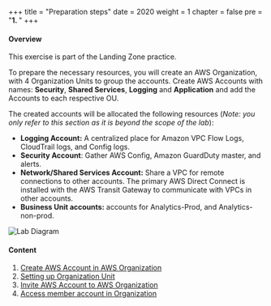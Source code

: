 +++
title = "Preparation steps"
date = 2020
weight = 1
chapter = false
pre = "<b>1. </b>"
+++

#### Overview

This exercise is part of the Landing Zone practice.

To prepare the necessary resources, you will create an AWS Organization, with 4 Organization Units to group the accounts. Create AWS Accounts with names: **Security**, **Shared Services**, **Logging** and **Application** and add the Accounts to each respective OU.

The created accounts will be allocated the following resources (*Note: you only refer to this section as it is beyond the scope of the lab*):
- **Logging Account:** A centralized place for Amazon VPC Flow Logs, CloudTrail logs, and Config logs.
- **Security Account**: Gather AWS Config, Amazon GuardDuty master, and alerts.
- **Network/Shared Services Account:** Share a VPC for remote connections to other accounts. The primary AWS Direct Connect is installed with the AWS Transit Gateway to communicate with VPCs in other accounts.
- **Business Unit accounts:** accounts for Analytics-Prod, and Analytics-non-prod.

![Lab Diagram](/images/1/1.png?width=70pc)

#### Content
1. [Create AWS Account in AWS Organization](1-create-aws-account)
2. [Setting up Organization Unit](2-configure-OU)
3. [Invite AWS Account to AWS Organization](2-configure-OU)
4. [Access member account in Organization](4-switch-role)